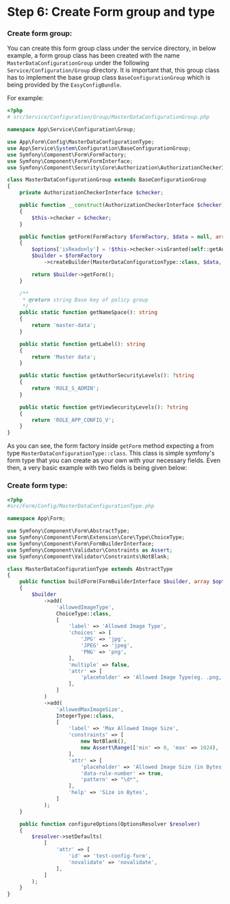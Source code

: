 # Step 6: Create Form group and type
### Create form group:
You can create this form group class under the service directory, in below example, a form group class has been created with the name `MasterDataConfigurationGroup` under the following `Service/Configuration/Group` directory. It is important that, this group class has to implement the base group class `BaseConfigurationGroup` which is being provided by the `EasyConfigBundle`.

For example:
```php
<?php
# src/Service/Configuration/Group/MasterDataConfigurationGroup.php

namespace App\Service\Configuration\Group;

use App\Form\Config\MasterDataConfigurationType;
use App\Service\System\Configuration\BaseConfigurationGroup;
use Symfony\Component\Form\FormFactory;
use Symfony\Component\Form\FormInterface;
use Symfony\Component\Security\Core\Authorization\AuthorizationCheckerInterface;

class MasterDataConfigurationGroup extends BaseConfigurationGroup
{
    private AuthorizationCheckerInterface $checker;

    public function __construct(AuthorizationCheckerInterface $checker)
    {
        $this->checker = $checker;
    }

    public function getForm(FormFactory $formFactory, $data = null, array $options = []): FormInterface
    {
        $options['isReadonly'] = !$this->checker->isGranted(self::getAuthorSecurityLevels());
        $builder = $formFactory
            ->createBuilder(MasterDataConfigurationType::class, $data, $options);

        return $builder->getForm();
    }

    /**
     * @return string Base key of policy group
     */
    public static function getNameSpace(): string
    {
        return 'master-data';
    }

    public static function getLabel(): string
    {
        return 'Master data';
    }

    public static function getAuthorSecurityLevels(): ?string
    {
        return 'ROLE_S_ADMIN';
    }

    public static function getViewSecurityLevels(): ?string
    {
        return 'ROLE_APP_CONFIG_V';
    }
}
```
As you can see, the form factory inside `getForm` method expecting a from type `MasterDataConfigurationType::class`. This class is simple symfony's form type that you can create as your own with your necessary fields.
Even then, a very basic example with two fields is being given below:

### Create form type:

```php
<?php
#src/Form/Config/MasterDataConfigurationType.php

namespace App\Form;

use Symfony\Component\Form\AbstractType;
use Symfony\Component\Form\Extension\Core\Type\ChoiceType;
use Symfony\Component\Form\FormBuilderInterface;
use Symfony\Component\Validator\Constraints as Assert;
use Symfony\Component\Validator\Constraints\NotBlank;

class MasterDataConfigurationType extends AbstractType
{
    public function buildForm(FormBuilderInterface $builder, array $options)
    {
        $builder
            ->add(
                'allowedImageType',
                ChoiceType::class,
                [
                    'label' => 'Allowed Image Type',
                    'choices' => [
                        'JPG' => 'jpg',
                        'JPEG' => 'jpeg',
                        'PNG' => 'png',
                    ],
                    'multiple' => false,
                    'attr' => [
                        'placeholder' => 'Allowed Image Type(eg. .png, .jpg )',
                    ],
                ]
            )
            ->add(
                'allowedMaxImageSize',
                IntegerType::class,
                [
                    'label' => 'Max Allowed Image Size',
                    'constraints' => [
                        new NotBlank(),
                        new Assert\Range(['min' => 0, 'max' => 1024),
                    ],
                    'attr' => [
                        'placeholder' => 'Allowed Image Size (in Bytes)',
                        'data-rule-number' => true,
                        'pattern' => "\d*",
                    ],
                    'help' => 'Size in Bytes',
                ]
            );
    }

    public function configureOptions(OptionsResolver $resolver)
    {
        $resolver->setDefaults(
            [
                'attr' => [
                    'id' => 'test-config-form',
                    'novalidate' => 'novalidate',
                ],
            ]
        );
    }
}
```